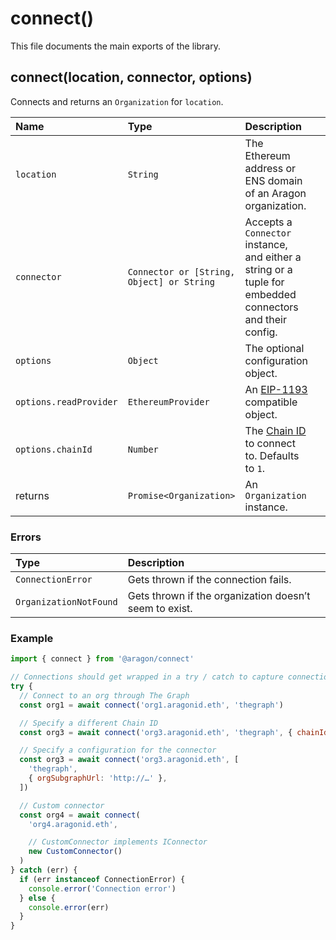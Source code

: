 # connect\(\)

This file documents the main exports of the library.

## connect\(location, connector, options\)

Connects and returns an `Organization` for `location`.

| Name | Type | Description |  |  |
| :--- | :--- | :--- | :--- | :--- |
| `location` | `String` | The Ethereum address or ENS domain of an Aragon organization. |  |  |
| `connector` | `Connector or [String, Object] or String` | Accepts a `Connector` instance, and either a string or a tuple for embedded connectors and their config. |  |  |
| `options` | `Object` | The optional configuration object. |  |  |
| `options.readProvider` | `EthereumProvider` | An [EIP-1193](https://eips.ethereum.org/EIPS/eip-1193) compatible object. |  |  |
| `options.chainId` | `Number` | The [Chain ID](https://chainid.network/) to connect to. Defaults to `1`. |  |  |
| returns | `Promise<Organization>` | An `Organization` instance. |  |  |

### Errors

| Type | Description |
| :--- | :--- |
| `ConnectionError` | Gets thrown if the connection fails. |
| `OrganizationNotFound` | Gets thrown if the organization doesn’t seem to exist. |

### Example

```javascript
import { connect } from '@aragon/connect'

// Connections should get wrapped in a try / catch to capture connection errors
try {
  // Connect to an org through The Graph
  const org1 = await connect('org1.aragonid.eth', 'thegraph')

  // Specify a different Chain ID
  const org3 = await connect('org3.aragonid.eth', 'thegraph', { chainId: 4 })

  // Specify a configuration for the connector
  const org3 = await connect('org3.aragonid.eth', [
    'thegraph',
    { orgSubgraphUrl: 'http://…' },
  ])

  // Custom connector
  const org4 = await connect(
    'org4.aragonid.eth',

    // CustomConnector implements IConnector
    new CustomConnector()
  )
} catch (err) {
  if (err instanceof ConnectionError) {
    console.error('Connection error')
  } else {
    console.error(err)
  }
}
```
